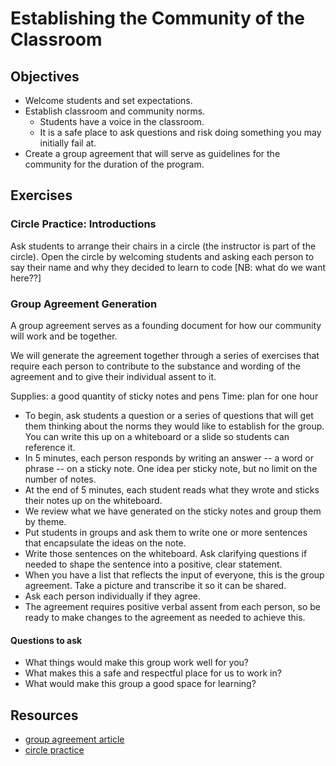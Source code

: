 # Establishing the Community of the Classroom

## Objectives

- Welcome students and set expectations.
- Establish classroom and community norms.
  - Students have a voice in the classroom.
  - It is a safe place to ask questions and risk doing something you may initially fail at.
- Create a group agreement that will serve as guidelines for the community for the duration of the program.

## Exercises

### Circle Practice: Introductions

Ask students to arrange their chairs in a circle (the instructor is part of the circle). Open the circle by welcoming students and asking each person to say their name and why they decided to learn to code [NB: what do we want here??]

### Group Agreement Generation

A group agreement serves as a founding document for how our community will work and be together.

We will generate the agreement together through a series of exercises that require each person to contribute to the substance and wording of the agreement and to give their individual assent to it.

Supplies: a good quantity of sticky notes and pens
Time: plan for one hour

- To begin, ask students a question or a series of questions that will get them thinking about the norms they would like to establish for the group. You can write this up on a whiteboard or a slide so students can reference it.
- In 5 minutes, each person responds by writing an answer -- a word or phrase -- on a sticky note. One idea per sticky note, but no limit on the number of notes.
- At the end of 5 minutes, each student reads what they wrote and sticks their notes up on the whiteboard.
- We review what we have generated on the sticky notes and group them by theme.
- Put students in groups and ask them to write one or more sentences that encapsulate the ideas on the note.
- Write those sentences on the whiteboard. Ask clarifying questions if needed to shape the sentence into a positive, clear statement.
- When you have a list that reflects the input of everyone, this is the group agreement. Take a picture and transcribe it so it can be shared.
- Ask each person individually if they agree.
- The agreement requires positive verbal assent from each person, so be ready to make changes to the agreement as needed to achieve this.

#### Questions to ask

- What things would make this group work well for you?
- What makes this a safe and respectful place for us to work in?
- What would make this group a good space for learning?

## Resources

- [group agreement article](https://www.seedsforchange.org.uk/groupagree)
- [circle practice](https://www.edutopia.org/article/using-circle-practice-classroom)
